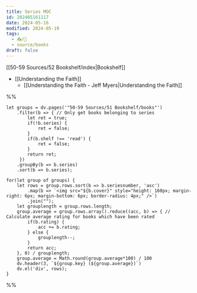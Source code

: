 ```yaml
---
title: Series MOC
id: 202405161117
date: 2024-05-16
modified: 2024-05-19
tags:
  - 📥/🌲
  - source/books
draft: false
---
```

[[50-59 Sources/52 Bookshelf/index|Bookshelf]]

- [[Understanding the Faith]]
	- [[Understanding the Faith - Jeff Myers|Understanding the Faith]]

%%
```dataviewjs
let groups = dv.pages('"50-59 Sources/51 Bookshelf/books"')
	.filter(b => { // Only get books belonging to series
	    let ret = true;
	    if(!b.series) {
	        ret = false;
	    }
	    if(b.shelf !== 'read') {
	        ret = false;
	    }
	    return ret;
	 })
	.groupBy(b => b.series)
	.sort(b => b.series);

for(let group of groups) {
    let rows = group.rows.sort(b => b.seriesnumber, 'asc')
        .map(b => `<img src="${b.cover}" style="height: 160px; margin-right: 6px; margin-bottom: 6px; border-radius: 4px;" />`)
        .join("");
    let grouplength = group.rows.length;
	group.average = group.rows.array().reduce((acc, b) => { // Calculate average rating for books which have been rated
	    if(b.rating) {
			acc += b.rating;
		} else {
			grouplength--;
		}
		return acc;
	}, 0) / grouplength;
	group.average = Math.round(group.average*100) / 100
	dv.header(3, `${group.key} (${group.average})`)
    dv.el('div', rows);
}
```
%%